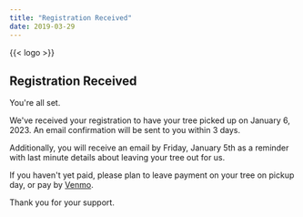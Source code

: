 ```yaml
---
title: "Registration Received"
date: 2019-03-29
---
```


{{< logo >}}

## Registration Received

You're all set.

We've received your registration to have your tree picked up on January 6, 2023.
An email confirmation will be sent to you within 3 days.

Additionally, you will receive an email by Friday, January 5th as a reminder
with last minute details about leaving your tree out for us.

If you haven't yet paid, please plan to leave payment on your tree on pickup day,
or pay by [Venmo](../venmoinstructions).

Thank you for your support.
